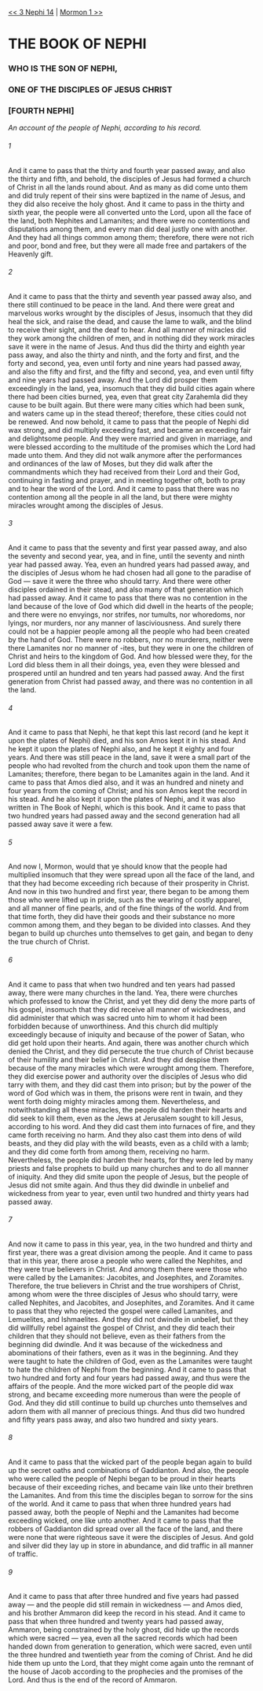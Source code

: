 [<< 3 Nephi 14](../3%20Nephi/3%20Nephi%2014.md)  |  [Mormon 1 >>](../Mormon/Mormon%201.md)

# THE BOOK OF NEPHI
### WHO IS THE SON OF NEPHI,
### ONE OF THE DISCIPLES OF JESUS CHRIST
### [FOURTH NEPHI]

*An account of the people of Nephi, according to his record.*

###### 1
And it came to pass that the thirty and fourth year passed away, and also the thirty and fifth, and behold, the disciples of Jesus had formed a church of Christ in all the lands round about. And as many as did come unto them and did truly repent of their sins were baptized in the name of Jesus, and they did also receive the holy ghost. And it came to pass in the thirty and sixth year, the people were all converted unto the Lord, upon all the face of the land, both Nephites and Lamanites; and there were no contentions and disputations among them, and every man did deal justly one with another. And they had all things common among them; therefore, there were not rich and poor, bond and free, but they were all made free and partakers of the Heavenly gift.

###### 2
And it came to pass that the thirty and seventh year passed away also, and there still continued to be peace in the land. And there were great and marvelous works wrought by the disciples of Jesus, insomuch that they did heal the sick, and raise the dead, and cause the lame to walk, and the blind to receive their sight, and the deaf to hear. And all manner of miracles did they work among the children of men, and in nothing did they work miracles save it were in the name of Jesus. And thus did the thirty and eighth year pass away, and also the thirty and ninth, and the forty and first, and the forty and second, yea, even until forty and nine years had passed away, and also the fifty and first, and the fifty and second, yea, and even until fifty and nine years had passed away. And the Lord did prosper them exceedingly in the land, yea, insomuch that they did build cities again where there had been cities burned, yea, even that great city Zarahemla did they cause to be built again. But there were many cities which had been sunk, and waters came up in the stead thereof; therefore, these cities could not be renewed. And now behold, it came to pass that the people of Nephi did wax strong, and did multiply exceeding fast, and became an exceeding fair and delightsome people. And they were married and given in marriage, and were blessed according to the multitude of the promises which the Lord had made unto them. And they did not walk anymore after the performances and ordinances of the law of Moses, but they did walk after the commandments which they had received from their Lord and their God, continuing in fasting and prayer, and in meeting together oft, both to pray and to hear the word of the Lord. And it came to pass that there was no contention among all the people in all the land, but there were mighty miracles wrought among the disciples of Jesus.

###### 3
And it came to pass that the seventy and first year passed away, and also the seventy and second year, yea, and in fine, until the seventy and ninth year had passed away. Yea, even an hundred years had passed away, and the disciples of Jesus whom he had chosen had all gone to the paradise of God — save it were the three who should tarry. And there were other disciples ordained in their stead, and also many of that generation which had passed away. And it came to pass that there was no contention in the land because of the love of God which did dwell in the hearts of the people; and there were no envyings, nor strifes, nor tumults, nor whoredoms, nor lyings, nor murders, nor any manner of lasciviousness. And surely there could not be a happier people among all the people who had been created by the hand of God. There were no robbers, nor no murderers, neither were there Lamanites nor no manner of -ites, but they were in one the children of Christ and heirs to the kingdom of God. And how blessed were they, for the Lord did bless them in all their doings, yea, even they were blessed and prospered until an hundred and ten years had passed away. And the first generation from Christ had passed away, and there was no contention in all the land.

###### 4
And it came to pass that Nephi, he that kept this last record (and he kept it upon the plates of Nephi) died, and his son Amos kept it in his stead. And he kept it upon the plates of Nephi also, and he kept it eighty and four years. And there was still peace in the land, save it were a small part of the people who had revolted from the church and took upon them the name of Lamanites; therefore, there began to be Lamanites again in the land. And it came to pass that Amos died also, and it was an hundred and ninety and four years from the coming of Christ; and his son Amos kept the record in his stead. And he also kept it upon the plates of Nephi, and it was also written in The Book of Nephi, which is this book. And it came to pass that two hundred years had passed away and the second generation had all passed away save it were a few.

###### 5
And now I, Mormon, would that ye should know that the people had multiplied insomuch that they were spread upon all the face of the land, and that they had become exceeding rich because of their prosperity in Christ. And now in this two hundred and first year, there began to be among them those who were lifted up in pride, such as the wearing of costly apparel, and all manner of fine pearls, and of the fine things of the world. And from that time forth, they did have their goods and their substance no more common among them, and they began to be divided into classes. And they began to build up churches unto themselves to get gain, and began to deny the true church of Christ.

###### 6
And it came to pass that when two hundred and ten years had passed away, there were many churches in the land. Yea, there were churches which professed to know the Christ, and yet they did deny the more parts of his gospel, insomuch that they did receive all manner of wickedness, and did administer that which was sacred unto him to whom it had been forbidden because of unworthiness. And this church did multiply exceedingly because of iniquity and because of the power of Satan, who did get hold upon their hearts. And again, there was another church which denied the Christ, and they did persecute the true church of Christ because of their humility and their belief in Christ. And they did despise them because of the many miracles which were wrought among them. Therefore, they did exercise power and authority over the disciples of Jesus who did tarry with them, and they did cast them into prison; but by the power of the word of God which was in them, the prisons were rent in twain, and they went forth doing mighty miracles among them. Nevertheless, and notwithstanding all these miracles, the people did harden their hearts and did seek to kill them, even as the Jews at Jerusalem sought to kill Jesus, according to his word. And they did cast them into furnaces of fire, and they came forth receiving no harm. And they also cast them into dens of wild beasts, and they did play with the wild beasts, even as a child with a lamb; and they did come forth from among them, receiving no harm. Nevertheless, the people did harden their hearts, for they were led by many priests and false prophets to build up many churches and to do all manner of iniquity. And they did smite upon the people of Jesus, but the people of Jesus did not smite again. And thus they did dwindle in unbelief and wickedness from year to year, even until two hundred and thirty years had passed away.

###### 7
And now it came to pass in this year, yea, in the two hundred and thirty and first year, there was a great division among the people. And it came to pass that in this year, there arose a people who were called the Nephites, and they were true believers in Christ. And among them there were those who were called by the Lamanites: Jacobites, and Josephites, and Zoramites. Therefore, the true believers in Christ and the true worshipers of Christ, among whom were the three disciples of Jesus who should tarry, were called Nephites, and Jacobites, and Josephites, and Zoramites. And it came to pass that they who rejected the gospel were called Lamanites, and Lemuelites, and Ishmaelites. And they did not dwindle in unbelief, but they did willfully rebel against the gospel of Christ, and they did teach their children that they should not believe, even as their fathers from the beginning did dwindle. And it was because of the wickedness and abominations of their fathers, even as it was in the beginning. And they were taught to hate the children of God, even as the Lamanites were taught to hate the children of Nephi from the beginning. And it came to pass that two hundred and forty and four years had passed away, and thus were the affairs of the people. And the more wicked part of the people did wax strong, and became exceeding more numerous than were the people of God. And they did still continue to build up churches unto themselves and adorn them with all manner of precious things. And thus did two hundred and fifty years pass away, and also two hundred and sixty years.

###### 8
And it came to pass that the wicked part of the people began again to build up the secret oaths and combinations of Gaddianton. And also, the people who were called the people of Nephi began to be proud in their hearts because of their exceeding riches, and became vain like unto their brethren the Lamanites. And from this time the disciples began to sorrow for the sins of the world. And it came to pass that when three hundred years had passed away, both the people of Nephi and the Lamanites had become exceeding wicked, one like unto another. And it came to pass that the robbers of Gaddianton did spread over all the face of the land, and there were none that were righteous save it were the disciples of Jesus. And gold and silver did they lay up in store in abundance, and did traffic in all manner of traffic.

###### 9
And it came to pass that after three hundred and five years had passed away — and the people did still remain in wickedness — and Amos died, and his brother Ammaron did keep the record in his stead. And it came to pass that when three hundred and twenty years had passed away, Ammaron, being constrained by the holy ghost, did hide up the records which were sacred — yea, even all the sacred records which had been handed down from generation to generation, which were sacred, even until the three hundred and twentieth year from the coming of Christ. And he did hide them up unto the Lord, that they might come again unto the remnant of the house of Jacob according to the prophecies and the promises of the Lord. And thus is the end of the record of Ammaron.